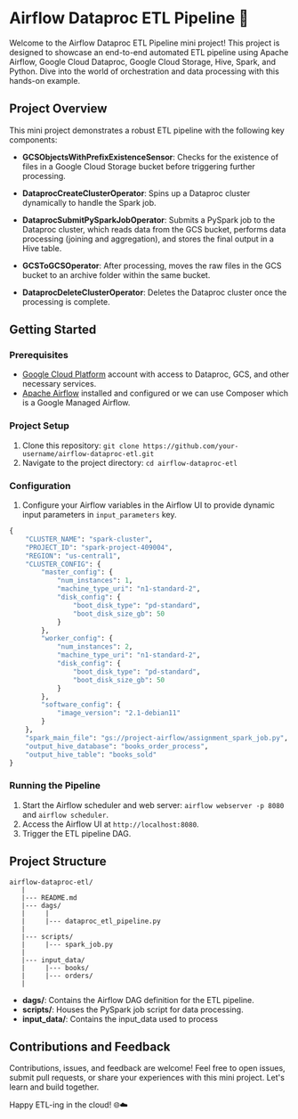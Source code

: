 # Airflow Dataproc ETL Pipeline 🚀

Welcome to the Airflow Dataproc ETL Pipeline mini project! This project is designed to showcase an end-to-end automated ETL pipeline using Apache Airflow, Google Cloud Dataproc, Google Cloud Storage, Hive, Spark, and Python. Dive into the world of orchestration and data processing with this hands-on example.

## Project Overview

This mini project demonstrates a robust ETL pipeline with the following key components:

- **GCSObjectsWithPrefixExistenceSensor**: Checks for the existence of files in a Google Cloud Storage bucket before triggering further processing.

- **DataprocCreateClusterOperator**: Spins up a Dataproc cluster dynamically to handle the Spark job.

- **DataprocSubmitPySparkJobOperator**: Submits a PySpark job to the Dataproc cluster, which reads data from the GCS bucket, performs data processing (joining and aggregation), and stores the final output in a Hive table.

- **GCSToGCSOperator**: After processing, moves the raw files in the GCS bucket to an archive folder within the same bucket.

- **DataprocDeleteClusterOperator**: Deletes the Dataproc cluster once the processing is complete.

## Getting Started

### Prerequisites

- [Google Cloud Platform](https://cloud.google.com/) account with access to Dataproc, GCS, and other necessary services.
- [Apache Airflow](https://airflow.apache.org/) installed and configured or we can use Composer which is a Google Managed Airflow.

### Project Setup

1. Clone this repository: `git clone https://github.com/your-username/airflow-dataproc-etl.git`
2. Navigate to the project directory: `cd airflow-dataproc-etl`

### Configuration

1. Configure your Airflow variables in the Airflow UI to provide dynamic input parameters in `input_parameters` key.
```python
{
    "CLUSTER_NAME": "spark-cluster",
    "PROJECT_ID": "spark-project-409004",
    "REGION": "us-central1",
    "CLUSTER_CONFIG": {
        "master_config": {
            "num_instances": 1,
            "machine_type_uri": "n1-standard-2",
            "disk_config": {
                "boot_disk_type": "pd-standard",
                "boot_disk_size_gb": 50
            }
        },
        "worker_config": {
            "num_instances": 2,
            "machine_type_uri": "n1-standard-2",
            "disk_config": {
                "boot_disk_type": "pd-standard",
                "boot_disk_size_gb": 50
            }
        },
        "software_config": {
            "image_version": "2.1-debian11"
        }
    },
    "spark_main_file": "gs://project-airflow/assignment_spark_job.py",
    "output_hive_database": "books_order_process",
    "output_hive_table": "books_sold"
}
```


### Running the Pipeline

1. Start the Airflow scheduler and web server: `airflow webserver -p 8080` and `airflow scheduler`.
2. Access the Airflow UI at `http://localhost:8080`.
3. Trigger the ETL pipeline DAG.

## Project Structure
```
airflow-dataproc-etl/
   |
   |--- README.md
   |--- dags/
   |     |
   |     |--- dataproc_etl_pipeline.py
   |
   |--- scripts/
   |     |--- spark_job.py
   |
   |--- input_data/
   |     |--- books/
   |     |--- orders/
   |

```

- **dags/**: Contains the Airflow DAG definition for the ETL pipeline.
- **scripts/**: Houses the PySpark job script for data processing.
- **input_data/**: Contains the input_data used to process

## Contributions and Feedback

Contributions, issues, and feedback are welcome! Feel free to open issues, submit pull requests, or share your experiences with this mini project. Let's learn and build together.

Happy ETL-ing in the cloud! 🌐☁️
